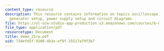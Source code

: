```yaml
---
content_type: resource
description: This resource contains information on topics oscilloscope setup, waveform
  generator setup, power supply setup and circuit diagrams.
file: https://ol-ocw-studio-app-production.s3.amazonaws.com/courses/6-002-circuits-and-electronics-spring-2007/734efd5f91004b3eef9f15517a79f3b7_demo_21rp.pdf
file_type: application/pdf
resourcetype: Document
title: demo_21rp.pdf
uid: 734efd5f-9100-4b3e-ef9f-15517a79f3b7
---
```

